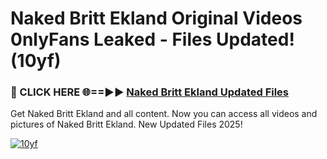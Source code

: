 # Naked Britt Ekland Original Videos 0nlyFans Leaked - Files Updated! (10yf)

<h3>🔴 CLICK HERE 🌐==►► <a href="https://tinyurl.com/yckcrads" rel="nofollow">Naked Britt Ekland Updated Files</a></h3>

Get Naked Britt Ekland and all content. Now you can access all videos and pictures of Naked Britt Ekland. New Updated Files 2025!

[![10yf](https://i.imgur.com/hpKpOFt.gif)](https://tinyurl.com/yckcrads)
